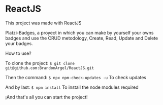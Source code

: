 # ReactJS

This project was made with ReactJS

Platzi-Badges, a proyect in which you can make by yourself your owns badges and use the CRUD metodology, Create, Read, Update and Delete your badges.

How to use?

To clone the project:
`$ git clone git@github.com:BrandonArgel/ReactJS.git`

Then the command:
`$ npx npm-check-updates -u`
To check updates

And by last:
`$ npm install`
To install the node modules required

¡And that's all you can start the project!
